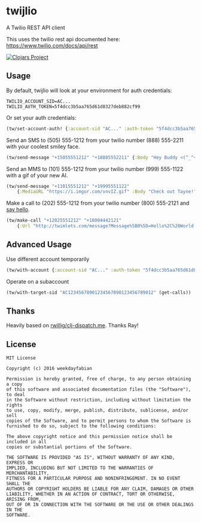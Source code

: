 # twijlio

A Twilio REST API client

This uses the twilio rest api documented here: https://www.twilio.com/docs/api/rest

[![Clojars Project](https://img.shields.io/clojars/v/twijlio.svg)](https://clojars.org/twijlio)

## Usage

By default, twijlio will look at your environment for auth credentials:
```
TWILIO_ACCOUNT_SID=AC...
TWILIO_AUTH_TOKEN=5f4dcc3b5aa765d61d8327deb882cf99
```

Or set your auth credentials:
```clojure
(tw/set-account-auth! {:account-sid "AC..." :auth-token "5f4dcc3b5aa765d61d8327deb882cf99"})
```

Send an SMS to (505) 555-1212 from your twilio number (888) 555-2211 with your coolest smiley face.
```clojure
(tw/send-message "+15055551212" "+18885552211" {:Body "Hey Buddy <(^_^<)"})
```

Send an MMS to (101) 555-1212 from your twilio number (999) 555-1122 with a gif of your new AI.

```clojure
(tw/send-message "+11015551212" "+19995551122" 
	{:MediaURL "https://i.imgur.com/vnvIZ.gif" :Body "Check out Tayne!"})
```

Make a call to (202) 555-1212 from your twilio number (800) 555-2121 and [say hello](https://www.twilio.com/labs/twimlets/message).

```clojure
(tw/make-call "+12025551212" "+18004442121" 
	{:Url "http://twimlets.com/message?Message%5B0%5D=Hello%2C%20World!&"})
```

## Advanced Usage

Use different account temporarily
```clojure
(tw/with-account {:account-sid "AC..." :auth-token "5f4dcc3b5aa765d61d8327deb882cf99"} (tw/make-call "+19005552121" "+13035551212"))
```

Operate on a subaccount
```clojure
(tw/with-target-sid "AC12345678901234567890123456789012" (get-calls))
```

## Thanks

Heavily based on [rwillig/clj-dispatch.me](https://github.com/rwillig/clj-dispatch.me). Thanks Ray!

## License

```
MIT License

Copyright (c) 2016 weekdayfabian

Permission is hereby granted, free of charge, to any person obtaining a copy
of this software and associated documentation files (the "Software"), to deal
in the Software without restriction, including without limitation the rights
to use, copy, modify, merge, publish, distribute, sublicense, and/or sell
copies of the Software, and to permit persons to whom the Software is
furnished to do so, subject to the following conditions:

The above copyright notice and this permission notice shall be included in all
copies or substantial portions of the Software.

THE SOFTWARE IS PROVIDED "AS IS", WITHOUT WARRANTY OF ANY KIND, EXPRESS OR
IMPLIED, INCLUDING BUT NOT LIMITED TO THE WARRANTIES OF MERCHANTABILITY,
FITNESS FOR A PARTICULAR PURPOSE AND NONINFRINGEMENT. IN NO EVENT SHALL THE
AUTHORS OR COPYRIGHT HOLDERS BE LIABLE FOR ANY CLAIM, DAMAGES OR OTHER
LIABILITY, WHETHER IN AN ACTION OF CONTRACT, TORT OR OTHERWISE, ARISING FROM,
OUT OF OR IN CONNECTION WITH THE SOFTWARE OR THE USE OR OTHER DEALINGS IN THE
SOFTWARE.
```
